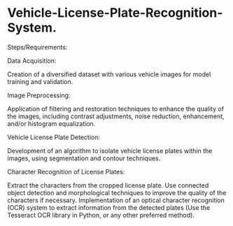 # Vehicle-License-Plate-Recognition-System.
Steps/Requirements:

Data Acquisition:

Creation of a diversified dataset with various vehicle images for model training and validation.

Image Preprocessing:

Application of filtering and restoration techniques to enhance the quality of the images, including contrast adjustments, noise reduction, enhancement, and/or histogram equalization.

Vehicle License Plate Detection:

Development of an algorithm to isolate vehicle license plates within the images, using segmentation and contour techniques.

Character Recognition of License Plates:

Extract the characters from the cropped license plate. Use connected object detection and morphological techniques to improve the quality of the characters if necessary.
Implementation of an optical character recognition (OCR) system to extract information from the detected plates (Use the Tesseract OCR library in Python, or any other preferred method).
